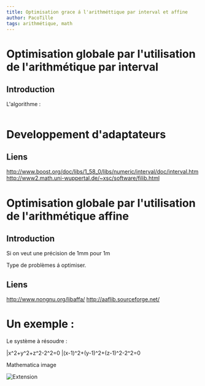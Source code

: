```yaml
---
title: Optimisation grace á l'arithméttique par interval et affine
author: PacoTille
tags: arithmétique, math
---
```


# Optimisation globale par l'utilisation de l'arithmétique par interval

## Introduction



L'algorithme :
```bash

```
# Developpement d'adaptateurs



## Liens

http://www.boost.org/doc/libs/1_58_0/libs/numeric/interval/doc/interval.htm
http://www2.math.uni-wuppertal.de/~xsc/software/filib.html

# Optimisation globale par l'utilisation de l'arithmétique affine

## Introduction

Si on veut une précision de 1mm pour 1m

Type de problèmes á optimiser.



## Liens
http://www.nongnu.org/libaffa/
http://aaflib.sourceforge.net/

# Un exemple :

Le système à résoudre :

|x^2+y^2+z^2-2^2=0
|(x-1)^2+(y-1)^2+(z-1)^2-2^2=0


Mathematica image

<img src="/images/GPaste/2/Extension.png" alt="Extension"/>
